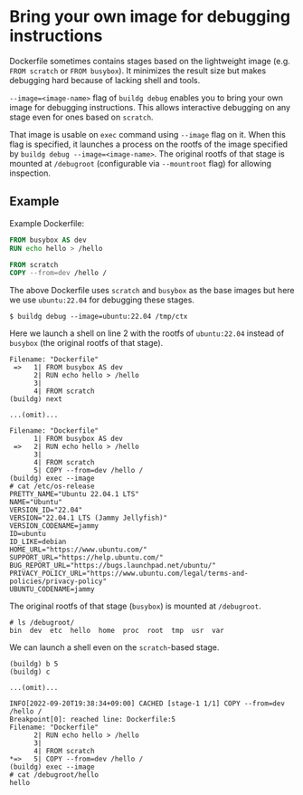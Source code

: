 # Bring your own image for debugging instructions

Dockerfile sometimes contains stages based on the lightweight image (e.g. `FROM scratch` or `FROM busybox`). 
It minimizes the result size but makes debugging hard because of lacking shell and tools.

`--image=<image-name>` flag of `buildg debug` enables you to bring your own image for debugging instructions. 
This allows interactive debugging on any stage even for ones based on `scratch`.

That image is usable on `exec` command using `--image` flag on it.
When this flag is specified, it launches a process on the rootfs of the image specified by `buildg debug --image=<image-name>`. 
The original rootfs of that stage is mounted at `/debugroot` (configurable via `--mountroot` flag) for allowing inspection.

## Example

Example Dockerfile:

```Dockerfile
FROM busybox AS dev
RUN echo hello > /hello

FROM scratch
COPY --from=dev /hello /
```

The above Dockerfile uses `scratch` and `busybox` as the base images but here we use `ubuntu:22.04` for debugging these stages.

```
$ buildg debug --image=ubuntu:22.04 /tmp/ctx
```

Here we launch a shell on line 2 with the rootfs of `ubuntu:22.04` instead of `busybox` (the original rootfs of that stage).

```
Filename: "Dockerfile"
 =>   1| FROM busybox AS dev
      2| RUN echo hello > /hello
      3| 
      4| FROM scratch
(buildg) next

...(omit)...

Filename: "Dockerfile"
      1| FROM busybox AS dev
 =>   2| RUN echo hello > /hello
      3| 
      4| FROM scratch
      5| COPY --from=dev /hello /
(buildg) exec --image
# cat /etc/os-release
PRETTY_NAME="Ubuntu 22.04.1 LTS"
NAME="Ubuntu"
VERSION_ID="22.04"
VERSION="22.04.1 LTS (Jammy Jellyfish)"
VERSION_CODENAME=jammy
ID=ubuntu
ID_LIKE=debian
HOME_URL="https://www.ubuntu.com/"
SUPPORT_URL="https://help.ubuntu.com/"
BUG_REPORT_URL="https://bugs.launchpad.net/ubuntu/"
PRIVACY_POLICY_URL="https://www.ubuntu.com/legal/terms-and-policies/privacy-policy"
UBUNTU_CODENAME=jammy
```

The original rootfs of that stage (`busybox`) is mounted at `/debugroot`.

```
# ls /debugroot/
bin  dev  etc  hello  home  proc  root	tmp  usr  var
```

We can launch a shell even on the `scratch`-based stage.

```
(buildg) b 5
(buildg) c

...(omit)...

INFO[2022-09-20T19:38:34+09:00] CACHED [stage-1 1/1] COPY --from=dev /hello / 
Breakpoint[0]: reached line: Dockerfile:5
Filename: "Dockerfile"
      2| RUN echo hello > /hello
      3| 
      4| FROM scratch
*=>   5| COPY --from=dev /hello /
(buildg) exec --image
# cat /debugroot/hello
hello
```
